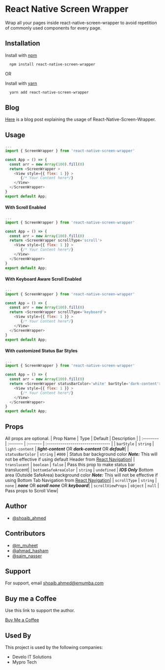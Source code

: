 # React Native Screen Wrapper

Wrap all your pages inside react-native-screen-wrapper to avoid repetition of commonly used components for every page.

## Installation

Install with [npm](https://www.npmjs.com)

```bash
  npm install react-native-screen-wrapper
```

OR

Install with [yarn](https://yarnpkg.com)

```bash
  yarn add react-native-screen-wrapper
```

## Blog

[Here](https://medium.com/@shoaib.ahmed47564/what-is-react-native-screen-wrapper-77de4f124cbc) is a blog post explaining the usage of React-Native-Screen-Wrapper.

## Usage

```javascript
...
import { ScreenWrapper } from 'react-native-screen-wrapper'

const App = () => {
  const arr = new Array(100).fill(0)
  return <ScreenWrapper >
    <View style={{ flex: 1 }} >
       {/* Your Content here*/}
    </View>
  </ScreenWrapper>
}
export default App;
```

#### With Scroll Enabled

```javascript
...
import { ScreenWrapper } from 'react-native-screen-wrapper'

const App = () => {
  const arr = new Array(100).fill(0)
  return <ScreenWrapper scrollType='scroll'>
    <View style={{ flex: 1 }} >
       {/* Your Content here*/}
    </View>
  </ScreenWrapper>
}
export default App;
```

#### With Keyboard Aware Scroll Enabled

```javascript
...
import { ScreenWrapper } from 'react-native-screen-wrapper'

const App = () => {
  const arr = new Array(100).fill(0)
  return <ScreenWrapper scrollType='keyboard'>
    <View style={{ flex: 1 }} >
       {/* Your Content here*/}
    </View>
  </ScreenWrapper>
}
export default App;
```

#### With customized Status Bar Styles

```javascript
...
import { ScreenWrapper } from 'react-native-screen-wrapper'

const App = () => {
  const arr = new Array(100).fill(0)
  return <ScreenWrapper statusBarColor='white' barStyle='dark-content'>
    <View style={{ flex: 1 }} >
       {/* Your Content here*/}
    </View>
  </ScreenWrapper>
}
export default App;
```

## Props

All props are optional.
| Prop Name | Type | Default | Description |
| :-------- | :------- | :------- | :-------------------------------- |
| `barStyle` | `string` | `light-content` | **_light-content_** OR **_dark-content_** OR **_default_**|
| `statusBarColor` | `string` | `#000` | Status bar background color **_Note:_** This will not be effective if using default Header from [React Navigation](https://reactnavigation.org/)|
| `translucent` | `boolean` | `false` | Pass this prop to make status bar translucent|
| `bottomSafeAreaColor` | `string` | `undefined` | **_IOS Only_** Bottom area (Outside SafeArea) background color **_Note:_** This will not be effective if using Bottom Tab Navigation from [React Navigation](https://reactnavigation.org/)|
| `scrollType` | `string` | `none` | **_none_** OR **_scroll_** **_none_** OR **_keyboard_**|
| `scrollViewProps` | `object` | `null` | Pass props to Scroll View|

## Author

- [@shoaib_ahmed](https://www.github.com/shoaib2527)

## Contributors

- [@m_muheet](https://github.com/muheet707)
- [@ahmad_hasham](https://www.github.com/hasham24)
- [@saim_nasser](https://www.github.com/saimnasser)

## Support

For support, email shoaib.ahmed@emumba.com

## Buy me a Coffee

Use this link to support the author.

[Buy Me a Coffee](https://www.buymeacoffee.com/shoaib2527)

## Used By

This project is used by the following companies:

- Develo IT Solutions
- Mypro Tech
